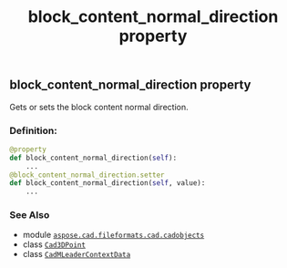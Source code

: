 ﻿---
title: block_content_normal_direction property
second_title: Aspose.CAD for Python via .NET API References
description: 
type: docs
weight: 140
url: /python-net/aspose.cad.fileformats.cad.cadobjects/cadmleadercontextdata/block_content_normal_direction/
is_root: false
---

## block_content_normal_direction property


Gets or sets the block content normal direction.
### Definition:
```python
@property
def block_content_normal_direction(self):
    ...
@block_content_normal_direction.setter
def block_content_normal_direction(self, value):
    ...
```

### See Also
* module [`aspose.cad.fileformats.cad.cadobjects`](../../)
* class [`Cad3DPoint`](/cad/python-net/aspose.cad.fileformats.cad.cadobjects/cad3dpoint)
* class [`CadMLeaderContextData`](/cad/python-net/aspose.cad.fileformats.cad.cadobjects/cadmleadercontextdata)
